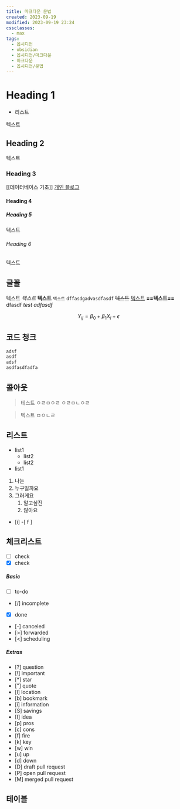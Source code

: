 ```yaml
---
title: 마크다운 문법
created: 2023-09-19
modified: 2023-09-19 23:24
cssclasses:
  - max
tags:
  - 옵시디언
  - obsidian
  - 옵시디언/마크다운
  - 마크다운
  - 옵시디언/문법
---
```

# Heading 1
- 리스트

텍스트
## Heading 2
텍스트
### Heading 3
[[데이터베이스 기초]]
[개인 블로그](https://hyunae.netlify.app/)
#### Heading 4
##### Heading 5
텍스트
###### Heading 6
텍스트

## 글꼴
텍스트
*텍스트*
**텍스트**
`텍스트`
`dffasdgadvasdfasdf`
~~텍스트~~
<U>텍스트</U>
**==텍스트==**
dfasdf
$test$
$adfasdf$

$$
Y_{ij} = \beta_{0} + \beta_{1}X_{i}+\epsilon
$$

## 코드 청크
```R
adsf
asdf
adsf
asdfasdfadfa
```

## 콜아웃
> 테스트
> ㅇㄹㅁㅇㄹ
> ㅇㄹㅁㄴㅇㄹ
> 

> 텍스트
> ㅁㅇㄴㄹ
## 리스트
- list1
	- list2
	- list2
- list1
1. 나는
2. 누구일까요
3. 그러게요
	1. 알고싶진
	2. 않아요
- [i] 
-[ f ]


## 체크리스트
- [ ] check
- [x] check 
##### Basic
- [ ] to-do
- [/] incomplete
- [x] done
- [-] canceled
- [>] forwarded
- [<] scheduling

##### Extras
- [?] question
- [!] important
- [*] star
- ["] quote
- [l] location
- [b] bookmark
- [i] information
- [S] savings
- [I] idea
- [p] pros
- [c] cons
- [f] fire
- [k] key
- [w] win
- [u] up
- [d] down
- [D] draft pull request
- [P] open pull request
- [M] merged pull request
## 테이블
